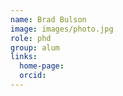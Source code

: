 ```yaml
---
name: Brad Bulson
image: images/photo.jpg
role: phd
group: alum
links:
  home-page: 
  orcid: 
---
```

